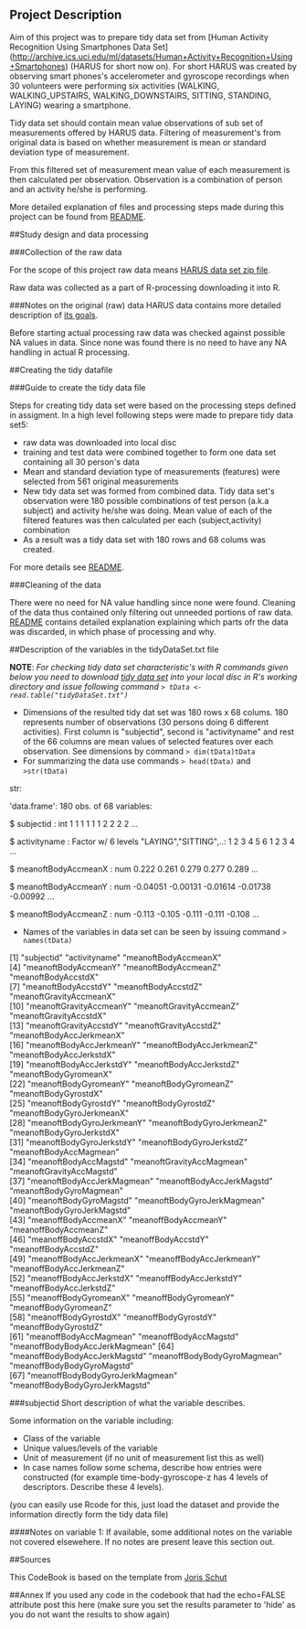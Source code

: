 
## Project Description
Aim of this project was to prepare tidy data set from [Human Activity Recognition Using Smartphones Data Set] (http://archive.ics.uci.edu/ml/datasets/Human+Activity+Recognition+Using+Smartphones) (HARUS for short now on). For short HARUS was created by observing smart phones's accelerometer and gyroscope recordings when 30 volunteers were performing six activities (WALKING, WALKING_UPSTAIRS, WALKING_DOWNSTAIRS, SITTING, STANDING, LAYING) wearing a smartphone. 

Tidy data set should contain mean value observations of sub set of measurements offered by HARUS data. Filtering of measurement's from original data is based on whether measurement is mean or standard deviation type of measurement.

From this filtered set of measurement mean value of each measurement is then calculated per observation. Observation is a combination of person and an activity he/she is performing.

More detailed explanation of files and processing steps made during this project can be found from [README](https://github.com/ksihja/datasciencecoursera/blob/master/GettingAndCleaningData/README.md).

##Study design and data processing

###Collection of the raw data

For the scope of this project raw data means [HARUS data set zip file](https://d396qusza40orc.cloudfront.net/getdata%2Fprojectfiles%2FUCI%20HAR%20Dataset.zip).

Raw data was collected as a part of R-processing downloading it into R. 

###Notes on the original (raw) data 
HARUS data contains more detailed description of [its goals](http://archive.ics.uci.edu/ml/datasets/Human+Activity+Recognition+Using+Smartphones#). 

Before starting actual processing raw data was checked against possible NA values in data. Since none was found there is no need to have any NA handling in actual R processing.

##Creating the tidy datafile

###Guide to create the tidy data file

Steps for creating tidy data set were based on the processing steps defined in assigment. In a high level following steps were made to prepare tidy data set5:

* raw data was downloaded into local disc
* training and test data were combined together to form one data set containing all 30 person's data
* Mean and standard deviation type of measurements (features) were selected from 561 original measurements
* New tidy data set was formed from combined data. Tidy data set's observation were 180 possible combinations of test person (a.k.a subject) and activity he/she was doing. Mean value of each of the filtered features was then calculated per each (subject,activity) combination
* As a result was a tidy data set with 180 rows and 68 colums was created.

For more details see 
[README](https://github.com/ksihja/datasciencecoursera/blob/master/GettingAndCleaningData/README.md).

###Cleaning of the data

There were no need for NA value handling since none were found. Cleaning of the data thus contained only filtering out unneeded portions of raw data. [README](https://github.com/ksihja/datasciencecoursera/blob/master/GettingAndCleaningData/README.md) contains detailed explanation explaining which parts ofr the data was discarded, in which phase of processing and why.

##Description of the variables in the tidyDataSet.txt file
 
 **NOTE**: *For checking tidy data set characteristic's with R commands given below you need to download [tidy data set](https://github.com/ksihja/datasciencecoursera/blob/master/GettingAndCleaningData/tidyDataSet.txt) into your local disc in R's working directory and issue following command `> tData <- read.table("tidyDataSet.txt")`*
 
 - Dimensions of the resulted tidy dat set was 180 rows x 68 colums. 180 represents number of observations (30 persons doing 6 different activities). First column is "subjectid", second is "activityname" and rest of the 66 columns are mean values of selected features over each observation. See dimensions by command `> dim(tData)tData`
 - For summarizing the data use commands `> head(tData)` and `>str(tData)`

str:

'data.frame':	180 obs. of  68 variables:

 $ subjectid                     : int  1 1 1 1 1 1 2 2 2 2 ...
 
 $ activityname                  : Factor w/ 6 levels "LAYING","SITTING",..: 1 2 3 4 5 6 1 2 3 4 ...
 
 $ meanoftBodyAccmeanX           : num  0.222 0.261 0.279 0.277 0.289 ...
 
 $ meanoftBodyAccmeanY           : num  -0.04051 -0.00131 -0.01614 -0.01738 -0.00992 ...
 
 $ meanoftBodyAccmeanZ           : num  -0.113 -0.105 -0.111 -0.111 -0.108 ...
 
 
 

 - Names of the variables in data set can be seen by issuing command `> names(tData)`
 
[1] "subjectid"                      "activityname"                   "meanoftBodyAccmeanX"           
[4] "meanoftBodyAccmeanY"            "meanoftBodyAccmeanZ"            "meanoftBodyAccstdX"            
[7] "meanoftBodyAccstdY"             "meanoftBodyAccstdZ"             "meanoftGravityAccmeanX"        
[10] "meanoftGravityAccmeanY"         "meanoftGravityAccmeanZ"         "meanoftGravityAccstdX"         
[13] "meanoftGravityAccstdY"          "meanoftGravityAccstdZ"          "meanoftBodyAccJerkmeanX"       
[16] "meanoftBodyAccJerkmeanY"        "meanoftBodyAccJerkmeanZ"        "meanoftBodyAccJerkstdX"        
[19] "meanoftBodyAccJerkstdY"         "meanoftBodyAccJerkstdZ"         "meanoftBodyGyromeanX"          
[22] "meanoftBodyGyromeanY"           "meanoftBodyGyromeanZ"           "meanoftBodyGyrostdX"           
[25] "meanoftBodyGyrostdY"            "meanoftBodyGyrostdZ"            "meanoftBodyGyroJerkmeanX"      
[28] "meanoftBodyGyroJerkmeanY"       "meanoftBodyGyroJerkmeanZ"       "meanoftBodyGyroJerkstdX"       
[31] "meanoftBodyGyroJerkstdY"        "meanoftBodyGyroJerkstdZ"        "meanoftBodyAccMagmean"         
[34] "meanoftBodyAccMagstd"           "meanoftGravityAccMagmean"       "meanoftGravityAccMagstd"       
[37] "meanoftBodyAccJerkMagmean"      "meanoftBodyAccJerkMagstd"       "meanoftBodyGyroMagmean"        
[40] "meanoftBodyGyroMagstd"          "meanoftBodyGyroJerkMagmean"     "meanoftBodyGyroJerkMagstd"     
[43] "meanoffBodyAccmeanX"            "meanoffBodyAccmeanY"            "meanoffBodyAccmeanZ"           
[46] "meanoffBodyAccstdX"             "meanoffBodyAccstdY"             "meanoffBodyAccstdZ"            
[49] "meanoffBodyAccJerkmeanX"        "meanoffBodyAccJerkmeanY"        "meanoffBodyAccJerkmeanZ"       
[52] "meanoffBodyAccJerkstdX"         "meanoffBodyAccJerkstdY"         "meanoffBodyAccJerkstdZ"        
[55] "meanoffBodyGyromeanX"           "meanoffBodyGyromeanY"           "meanoffBodyGyromeanZ"          
[58] "meanoffBodyGyrostdX"            "meanoffBodyGyrostdY"            "meanoffBodyGyrostdZ"           
[61] "meanoffBodyAccMagmean"          "meanoffBodyAccMagstd"           "meanoffBodyBodyAccJerkMagmean"
[64] "meanoffBodyBodyAccJerkMagstd"   "meanoffBodyBodyGyroMagmean"     "meanoffBodyBodyGyroMagstd"     
[67] "meanoffBodyBodyGyroJerkMagmean" "meanoffBodyBodyGyroJerkMagstd" 

###subjectid 
Short description of what the variable describes.

Some information on the variable including:
 - Class of the variable
 - Unique values/levels of the variable
 - Unit of measurement (if no unit of measurement list this as well)
 - In case names follow some schema, describe how entries were constructed (for example time-body-gyroscope-z has 4 levels of descriptors. Describe these 4 levels). 

(you can easily use Rcode for this, just load the dataset and provide the information directly form the tidy data file)

####Notes on variable 1:
If available, some additional notes on the variable not covered elsewehere. If no notes are present leave this section out.

##Sources

This CodeBook is based on the template from [Joris Schut](https://gist.github.com/JorisSchut/dbc1fc0402f28cad9b41)

##Annex
If you used any code in the codebook that had the echo=FALSE attribute post this here (make sure you set the results parameter to 'hide' as you do not want the results to show again)
